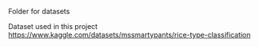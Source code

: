 Folder for datasets

Dataset used in this project  
https://www.kaggle.com/datasets/mssmartypants/rice-type-classification
